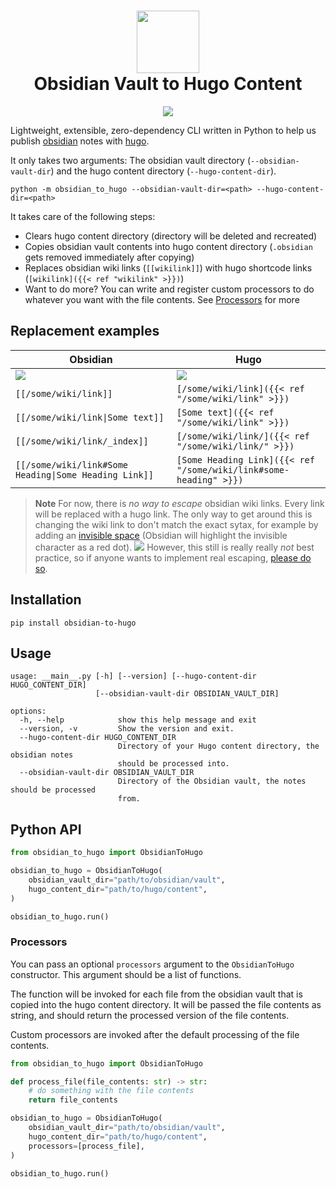 <h1 align=center>
<img src=https://raw.githubusercontent.com/devidw/obsidian-to-hugo/master/img/gopher-obsidian.png width=100 height=100>
<br>
Obsidian Vault to Hugo Content
</h1>

<p align="center">
<a href="https://obsidian-to-hugo.wolf.gdn" target="_blank">
<img src="https://raw.githubusercontent.com/devidw/obsidian-to-hugo/master/img/demo.gif">
</a>
</p>

Lightweight, extensible, zero-dependency CLI written in Python to help us publish [obsidian](https://obsidian.md) notes with [hugo](https://gohugo.io). 

It only takes two arguments: The obsidian vault directory (`--obsidian-vault-dir`) and the hugo content directory (`--hugo-content-dir`).

```console
python -m obsidian_to_hugo --obsidian-vault-dir=<path> --hugo-content-dir=<path>
```

It takes care of the following steps:

- Clears hugo content directory (directory will be deleted and recreated)
- Copies obsidian vault contents into hugo content directory (`.obsidian` gets removed immediately after copying)
- Replaces obsidian wiki links (`[[wikilink]]`) with hugo shortcode links
  (`[wikilink]({{< ref "wikilink" >}})`)
- Want to do more? You can write and register custom processors to do whatever
  you want with the file contents. See [Processors](#processors) for more


## Replacement examples

| Obsidian | Hugo
| -------- | --------
| ![](https://raw.githubusercontent.com/devidw/obsidian-to-hugo/master/img/obsidian.png) | ![](https://raw.githubusercontent.com/devidw/obsidian-to-hugo/master/img/hugo.png)
| `[[/some/wiki/link]]` | `[/some/wiki/link]({{< ref "/some/wiki/link" >}})`
| `[[/some/wiki/link\|Some text]]` | `[Some text]({{< ref "/some/wiki/link" >}})`
| `[[/some/wiki/link/_index]]` | `[/some/wiki/link/]({{< ref "/some/wiki/link/" >}})`
| `[[/some/wiki/link#Some Heading\|Some Heading Link]]` | `[Some Heading Link]({{< ref "/some/wiki/link#some-heading" >}})`

> **Note**
> For now, there is *no way to escape* obsidian wiki links. Every link
> will be replaced with a hugo link. The only way to get around this is changing
> the wiki link to don't match the exact sytax, for example by adding an
> [invisible space](https://en.wikipedia.org/wiki/Zero-width_space) (Obsidian will highlight the invisible character as a red dot).
> ![](https://raw.githubusercontent.com/devidw/obsidian-to-hugo/master/img/do-not-do-that.png)
> However, this still is really really *not* best
> practice, so if anyone wants to implement real escaping, [please do
> so](https://github.com/devidw/obsidian-to-hugo/pulls).


## Installation

```console
pip install obsidian-to-hugo
```


## Usage

```console
usage: __main__.py [-h] [--version] [--hugo-content-dir HUGO_CONTENT_DIR]
                   [--obsidian-vault-dir OBSIDIAN_VAULT_DIR]

options:
  -h, --help            show this help message and exit
  --version, -v         Show the version and exit.
  --hugo-content-dir HUGO_CONTENT_DIR
                        Directory of your Hugo content directory, the obsidian notes
                        should be processed into.
  --obsidian-vault-dir OBSIDIAN_VAULT_DIR
                        Directory of the Obsidian vault, the notes should be processed
                        from.
```

## Python API

```python
from obsidian_to_hugo import ObsidianToHugo

obsidian_to_hugo = ObsidianToHugo(
    obsidian_vault_dir="path/to/obsidian/vault",
    hugo_content_dir="path/to/hugo/content",
)

obsidian_to_hugo.run()
```

### Processors

You can pass an optional `processors` argument to the `ObsidianToHugo`
constructor. This argument should be a list of functions.

The function will be invoked for each file from the obsidian vault that is
copied into the hugo content directory. It will be passed the file contents
as string, and should return the processed version of the file contents.

Custom processors are invoked after the default processing of the file contents.

```python
from obsidian_to_hugo import ObsidianToHugo

def process_file(file_contents: str) -> str:
    # do something with the file contents
    return file_contents

obsidian_to_hugo = ObsidianToHugo(
    obsidian_vault_dir="path/to/obsidian/vault",
    hugo_content_dir="path/to/hugo/content",
    processors=[process_file],
)

obsidian_to_hugo.run()
```